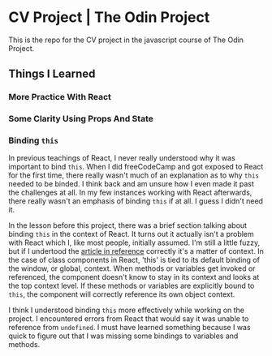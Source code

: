 # CV Project | The Odin Project

This is the repo for the CV project in the javascript course of The Odin Project.

## Things I Learned

### More Practice With React

### Some Clarity Using Props And State

### Binding `this`

In previous teachings of React, I never really understood why it was important to bind `this`.  When I did freeCodeCamp and got exposed to React for the first time, there really wasn't much of an explanation as to why `this` needed to be binded.  I think back and am unsure how I even made it past the challenges at all.  In my few instances working with React afterwards, there really wasn't an emphasis of binding `this` if at all.  I guess I didn't need it.

In the lesson before this project, there was a brief section talking about binding `this` in the context of React.  It turns out it actually isn't a problem with React which I, like most people, initially assumed.  I'm still a little fuzzy, but if I undertood the [article in reference](https://www.freecodecamp.org/news/this-is-why-we-need-to-bind-event-handlers-in-class-components-in-react-f7ea1a6f93eb/) correctly it's a matter of context.  In the case of class components in React, 'this' is tied to its default binding of the window, or global, context.  When methods or variables get invoked or referenced, the component doesn't know to stay in its context and looks at the top context level.  If these methods or variables are explicitly bound to `this`, the component will correctly reference its own object context.

I think I understood binding `this` more effectively while working on the project.  I encountered errors from React that would say it was unable to reference from `undefined`.  I must have learned something because I was quick to figure out that I was missing some bindings to variables and methods.